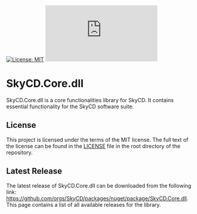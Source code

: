 [![License: MIT](https://img.shields.io/badge/License-MIT-yellow.svg)](https://opensource.org/licenses/MIT) [![Latest Release](https://img.shields.io/github/v/release/SkyCD/SkyCD.Core.dll)](https://github.com/SkyCD/SkyCD.Core.dll/releases)

# SkyCD.Core.dll

SkyCD.Core.dll is a core functionalities library for SkyCD. It contains essential functionality for the SkyCD software suite.

## License

This project is licensed under the terms of the MIT license. The full text of the license can be found in the [LICENSE](LICENSE) file in the root directory of the repository.

## Latest Release

The latest release of SkyCD.Core.dll can be downloaded from the following link: https://github.com/orgs/SkyCD/packages/nuget/package/SkyCD.Core.dll. This page contains a list of all available releases for the library.
